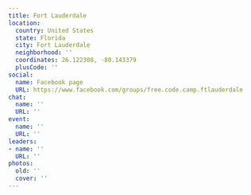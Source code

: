 ```yaml
---
title: Fort Lauderdale
location:
  country: United States
  state: Florida
  city: Fort Lauderdale
  neighborhood: ''
  coordinates: 26.122308, -80.143379
  plusCode: ''
social:
  name: Facebook page
  URL: https://www.facebook.com/groups/free.code.camp.ftlauderdale
chat:
  name: ''
  URL: ''
event:
  name: ''
  URL: ''
leaders:
- name: ''
  URL: ''
photos:
  old: ''
  cover: ''
---
```

